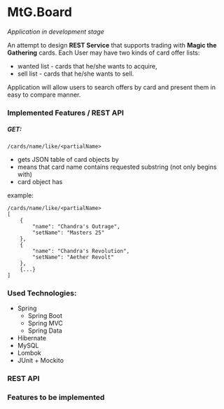 # MtG.Board
*Application in development stage*

An attempt to design **REST Service** that supports trading with **Magic the Gathering** cards.
Each User may have two kinds of card offer lists:
 - wanted list - cards that he/she wants to acquire,
 - sell list - cards that he/she wants to sell.
 
Application will allow users to search offers by card and present them in easy to compare manner.
### Implemented Features / REST API

##### GET:

`/cards/name/like/<partialName>`

- gets JSON table of card objects by <partialName>
- <partialName> means that card name contains requested substring (not only begins with)
- card object has 

example:
    
    
    /cards/name/like/<partialName>
    [
        {
            "name": "Chandra's Outrage",
            "setName": "Masters 25"
        },
        {
            "name": "Chandra's Revolution",
            "setName": "Aether Revolt"
        },
        {...}      
    ]

    

### Used Technologies: 
- Spring
  - Spring Boot
  - Spring MVC
  - Spring Data
- Hibernate
- MySQL
- Lombok
- JUnit + Mockito

### REST API

### Features to be implemented 



